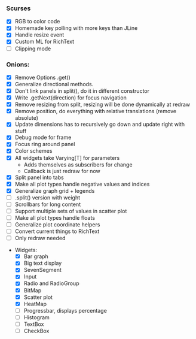 ### Scurses

- [x] RGB to color code
- [x] Homemade key polling with more keys than JLine
- [x] Handle resize event
- [x] Custom ML for RichText
- [ ] Clipping mode
  
### Onions:

- [x] Remove Options .get()
- [x] Generalize directional methods.
- [x] Don't link panels in split(), do it in different constructor
- [x] Write .getNext(direction) for focus navigation
- [x] Remove resizing from split, resizing will be done dynamically at redraw
- [x] Remove position, do everything with relative translations (remove absolute)
- [x] Update dimensions has to recursively go down and update right with stuff
- [x] Debug mode for frame
- [x] Focus ring around panel
- [x] Color schemes
- [x] All widgets take Varying[T] for parameters
    - Adds themselves as subscribers for change
    - Callback is just redraw for now
- [x] Split panel into tabs
- [x] Make all plot types handle negative values and indices
- [x] Generalize graph grid + legends
- [ ] .split() version with weight
- [ ] Scrollbars for long content
- [ ] Support multiple sets of values in scatter plot
- [ ] Make all plot types handle floats
- [ ] Generalize plot coordinate helpers
- [ ] Convert current things to RichText
- [ ] Only redraw needed
- Widgets:
    - [x] Bar graph
    - [x] Big text display
    - [x] SevenSegment
    - [x] Input
    - [x] Radio and RadioGroup
    - [x] BitMap
    - [x] Scatter plot
    - [x] HeatMap
    - [ ] Progressbar, displays percentage
    - [ ] Histogram
    - [ ] TextBox
    - [ ] CheckBox